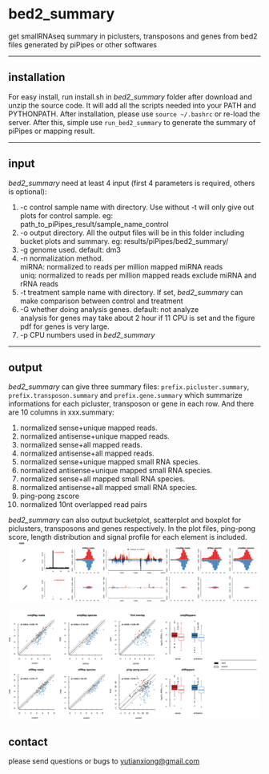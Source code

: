 # bed2_summary
get smallRNAseq summary in piclusters, transposons and genes from bed2 files generated by piPipes or other softwares
***
## installation
For easy install, run install.sh in *bed2_summary* folder after download and unzip the source code. It will add all the scripts needed into your PATH and PYTHONPATH. After installation, please use `source ~/.bashrc` or re-load the server.
After this, simple use `run_bed2_summary` to generate the summary of piPipes or mapping result.
***
## input
*bed2_summary* need at least 4 input (first 4 parameters is required, others is optional):
1. -c control sample name with directory. Use without -t will only give out plots for control sample. eg: path_to_piPipes_result/sample_name_control
2. -o output directory. All the output files will be in this folder including bucket plots and summary. eg: results/piPipes/bed2_summary/
3. -g genome used. default: dm3
4. -n normalization method.  
    miRNA: normalized to reads per million mapped miRNA reads  
    uniq: normalized to reads per million mapped reads exclude miRNA and rRNA reads
5. -t treatment sample name with directory. If set, *bed2_summary* can make comparison between control and treatment
6. -G whether doing analysis genes. default: not analyze  
    analysis for genes may take about 2 hour if 11 CPU is set and the figure pdf for genes is very large.
7. -p CPU numbers used in *bed2_summary*
***
## output
*bed2_summary* can give three summary files: `prefix.picluster.summary`, `prefix.transposon.summary` and `prefix.gene.summary` which summarize informations for each picluster, transposon or gene in each row. And there are 10 columns in xxx.summary:
1. normalized sense+unique mapped reads.
2. normalized antisense+unique mapped reads.
3. normalized sense+all mapped reads.
4. normalized antisense+all mapped reads.
5. normalized sense+unique mapped small RNA species.
6. normalized antisense+unique mapped small RNA species.
7. normalized sense+all mapped small RNA species.
8. normalized antisense+all mapped small RNA species.
9. ping-pong zscore
10. normalized 10nt overlapped read pairs

*bed2_summary* can also output bucketplot, scatterplot and boxplot for piclusters, transposons and genes respectively. In the plot files, ping-pong score, length distribution and signal profile for each element is included.
![42AB](img/42AB.jpg "42AB")

![picluster](img/picluster.scatter.jpg "picluster")



## contact
please send questions or bugs to yutianxiong@gmail.com



